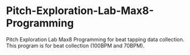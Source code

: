 # Pitch-Exploration-Lab-Max8-Programming
Pitch Exploration Lab Max8 Programming for beat tapping data collection.<br />
This program is for beat collection (100BPM and 70BPM).<br />
